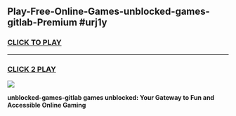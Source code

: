 
## Play-Free-Online-Games-unblocked-games-gitlab-Premium #urj1y
<h3>
<a href="https://premium.freeplayer.one?title=unblocked-games-gitlab&ref=8M">CLICK TO PLAY</a></h3>
<hr>

<h3>
<a href="https://premium.freeplayer.one?title=unblocked-games-gitlab&ref=8M">CLICK 2 PLAY</a>
  
</h3>

<a href="https://premium.freeplayer.one?title=unblocked-games-gitlab&ref=8M"><img src="https://clearcache.store/games.png"></a>


**unblocked-games-gitlab games unblocked: Your Gateway to Fun and Accessible Online Gaming**
